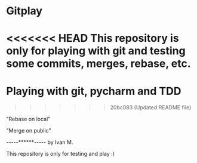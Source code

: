 # Gitplay

<<<<<<< HEAD
This repository is only for playing with git and testing
some commits, merges, rebase, etc.
=======
# Playing with git, pycharm and TDD
>>>>>>> 20bc083 (Updated README file)

"Rebase on local"

"Merge on public"

-----******-----
by Ivan M.

This repository is only for testing and play :)
